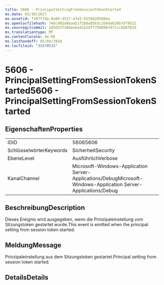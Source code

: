 ```yaml
---
title: 5606 - PrincipalSettingFromSessionTokenStarted
ms.date: 03/30/2017
ms.assetid: f307ffda-8a89-4527-a7e5-915b820508ee
ms.openlocfilehash: 74bc402a8baa51f2b6a8563c2b69a626b7df9522
ms.sourcegitcommit: 3d5d33f384eeba41b2dff79d096f47ccc8d8f03d
ms.translationtype: MT
ms.contentlocale: de-DE
ms.lasthandoff: 05/04/2018
ms.locfileid: "33470535"
---
```

# <a name="5606---principalsettingfromsessiontokenstarted"></a><span data-ttu-id="14ac6-102">5606 - PrincipalSettingFromSessionTokenStarted</span><span class="sxs-lookup"><span data-stu-id="14ac6-102">5606 - PrincipalSettingFromSessionTokenStarted</span></span>
## <a name="properties"></a><span data-ttu-id="14ac6-103">Eigenschaften</span><span class="sxs-lookup"><span data-stu-id="14ac6-103">Properties</span></span>  
  
|||  
|-|-|  
|<span data-ttu-id="14ac6-104">ID</span><span class="sxs-lookup"><span data-stu-id="14ac6-104">ID</span></span>|<span data-ttu-id="14ac6-105">5606</span><span class="sxs-lookup"><span data-stu-id="14ac6-105">5606</span></span>|  
|<span data-ttu-id="14ac6-106">Schlüsselwörter</span><span class="sxs-lookup"><span data-stu-id="14ac6-106">Keywords</span></span>|<span data-ttu-id="14ac6-107">Sicherheit</span><span class="sxs-lookup"><span data-stu-id="14ac6-107">Security</span></span>|  
|<span data-ttu-id="14ac6-108">Ebene</span><span class="sxs-lookup"><span data-stu-id="14ac6-108">Level</span></span>|<span data-ttu-id="14ac6-109">Ausführlich</span><span class="sxs-lookup"><span data-stu-id="14ac6-109">Verbose</span></span>|  
|<span data-ttu-id="14ac6-110">Kanal</span><span class="sxs-lookup"><span data-stu-id="14ac6-110">Channel</span></span>|<span data-ttu-id="14ac6-111">Microsoft-Windows-Application Server-Applications/Debug</span><span class="sxs-lookup"><span data-stu-id="14ac6-111">Microsoft-Windows-Application Server-Applications/Debug</span></span>|  
  
## <a name="description"></a><span data-ttu-id="14ac6-112">Beschreibung</span><span class="sxs-lookup"><span data-stu-id="14ac6-112">Description</span></span>  
 <span data-ttu-id="14ac6-113">Dieses Ereignis wird ausgegeben, wenn die Prinzipaleinstellung vom Sitzungstoken gestartet wurde.</span><span class="sxs-lookup"><span data-stu-id="14ac6-113">This event is emitted when the principal setting from session token started.</span></span>  
  
## <a name="message"></a><span data-ttu-id="14ac6-114">Meldung</span><span class="sxs-lookup"><span data-stu-id="14ac6-114">Message</span></span>  
 <span data-ttu-id="14ac6-115">Prinzipaleinstellung aus dem Sitzungstoken gestartet.</span><span class="sxs-lookup"><span data-stu-id="14ac6-115">Principal setting from session token started.</span></span>  
  
## <a name="details"></a><span data-ttu-id="14ac6-116">Details</span><span class="sxs-lookup"><span data-stu-id="14ac6-116">Details</span></span>
